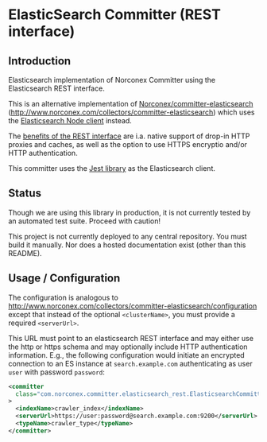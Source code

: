 # ElasticSearch Committer (REST interface)

## Introduction

Elasticsearch implementation of Norconex Committer using the Elasticsearch REST interface.

This is an alternative implementation of [Norconex/committer-elasticsearch](https://github.com/Norconex/committer-elasticsearch) (http://www.norconex.com/collectors/committer-elasticsearch) which uses the [Elasticsearch Node client](https://www.elastic.co/guide/en/elasticsearch/client/java-api/current/node-client.html) instead.

The [benefits of the REST interface](https://github.com/searchbox-io/Jest#comparison-to-native-api) are i.a. native support of drop-in HTTP proxies and caches, as well as the option to use HTTPS encryptio and/or HTTP authentication.

This committer uses the [Jest library](https://github.com/searchbox-io/Jest) as the Elasticsearch client.

## Status

Though we are using this library in production, it is not currently tested by an automated test suite. Proceed with caution!

This project is not currently deployed to any central repository. You must build it manually. Nor does a hosted documentation exist (other than this README).

## Usage / Configuration

The configuration is analogous to
http://www.norconex.com/collectors/committer-elasticsearch/configuration
except that instead of the optional `<clusterName>`, you must provide a
required `<serverUrl>`.

This URL must point to an elasticsearch REST interface and may either
use the http or https schema and may optionally include HTTP
authentication information. E.g., the following configuration would
initiate an encrypted connection to an ES instance at `search.example.com`
authenticating as user `user` with password `password`:

```xml
<committer
  class="com.norconex.committer.elasticsearch_rest.ElasticsearchCommitter"
>
  <indexName>crawler_index</indexName>
  <serverUrl>https://user:password@search.example.com:9200</serverUrl>
  <typeName>crawler_type</typeName>
</committer>
```
